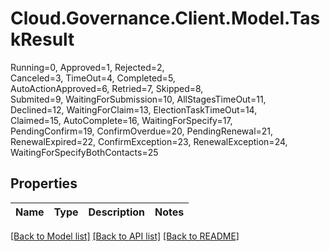 # Cloud.Governance.Client.Model.TaskResult
Running=0, Approved=1, Rejected=2, </br>Canceled=3, TimeOut=4, Completed=5, </br>AutoActionApproved=6, Retried=7, Skipped=8, </br>Submited=9, WaitingForSubmission=10, AllStagesTimeOut=11, </br>Declined=12, WaitingForClaim=13, ElectionTaskTimeOut=14, </br>Claimed=15, AutoComplete=16, WaitingForSpecify=17, </br>PendingConfirm=19, ConfirmOverdue=20, PendingRenewal=21, </br>RenewalExpired=22, ConfirmException=23, RenewalException=24, </br>WaitingForSpecifyBothContacts=25
## Properties

Name | Type | Description | Notes
------------ | ------------- | ------------- | -------------

[[Back to Model list]](../README.md#documentation-for-models) [[Back to API list]](../README.md#documentation-for-api-endpoints) [[Back to README]](../README.md)

